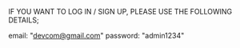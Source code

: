 IF YOU WANT TO LOG IN / SIGN UP, PLEASE USE THE FOLLOWING DETAILS;

email: "devcom@gmail.com"
password: "admin1234"

